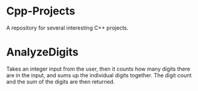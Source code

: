 # Cpp-Projects
A repository for several interesting C++ projects.

# AnalyzeDigits
Takes an integer input from the user, then it counts how many digits there are in the input, and sums up the individual digits together. The digit count and the sum of the digits are then returned.

